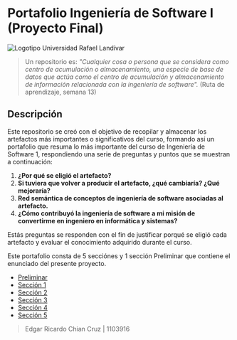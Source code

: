 # Portafolio Ingeniería de Software I (Proyecto Final)

![Logotipo Universidad Rafael Landívar](https://consystec-dev.com/TEMPORAL/URL/logourl.png)

>Un repositorio es: *"Cualquier cosa o persona que se considera como centro de acumulación o almacenamiento, una especie de base de datos que actúa como el centro de acumulación y almacenamiento de información relacionada con la ingeniería de software".* (Ruta de aprendizaje, semana 13)

## Descripción

Este repositorio se creó con el objetivo de recopilar y almacenar los artefactos más importantes o significativos del curso, formando así un portafolio que resuma lo más importante del curso de Ingeniería de Software 1, respondiendo una serie de preguntas y puntos que se muestran a continuación:

1. **¿Por qué se eligió el artefacto?**
2. **Si tuviera que volver a producir el artefacto, ¿qué cambiaría? ¿Qué mejoraría?**
3. **Red semántica de conceptos de ingeniería de software asociadas al artefacto.**
4. **¿Cómo contribuyó la ingeniería de software a mi misión de convertirme en ingeniero en informática y sistemas?**

Estás preguntas se responden con el fin de justificar porqué se eligió cada artefacto y evaluar el conocimiento adquirido durante el curso.

Este portafolio consta de 5 secciónes y 1 sección Preliminar que contiene el enunciado del presente proyecto.

- [Preliminar](https://github.com/ricardochianc/Portafolio_IngSoftware/tree/main/preliminar)
- [Sección 1](https://github.com/ricardochianc/Portafolio_IngSoftware/tree/main/Seccion1)
- [Sección 2](https://github.com/ricardochianc/Portafolio_IngSoftware/tree/main/Seccion2)
- [Sección 3](https://github.com/ricardochianc/Portafolio_IngSoftware/tree/main/Seccion3)
- [Sección 4](https://github.com/ricardochianc/Portafolio_IngSoftware/tree/main/Seccion4)
- [Sección 5](https://github.com/ricardochianc/Portafolio_IngSoftware/tree/main/Seccion5)

>Edgar Ricardo Chian Cruz | 1103916
